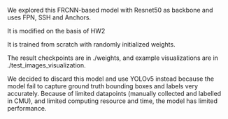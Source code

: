 We explored this FRCNN-based model with Resnet50 as backbone and uses FPN, SSH and Anchors.

It is modified on the basis of HW2

It is trained from scratch with randomly initialized weights.

The result checkpoints are in ./weights, and example visualizations are in ./test_images_visualization.

We decided to discard this model and use YOLOv5 instead because the model fail to capture ground truth bounding boxes and labels very accurately. Because of limited datapoints (manually collected and labelled in CMU), and limited computing resource and time, the model has limited performance.